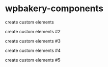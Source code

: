 # wpbakery-components

create custom elements

create custom elements #2

create custom elements #3

create custom elements #4

create custom elements #5